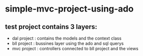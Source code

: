 # simple-mvc-project-using-ado
## test project contains 3 layers:
- dal project : contains the models and the context class
-  bll project : bussines layer using the ado and sql querys
-  mvc project : controllers connected to bll project and the views
